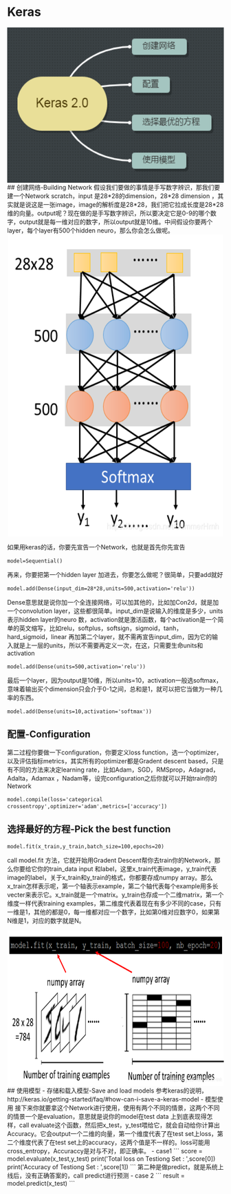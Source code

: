 # Keras
<div  align="center"><img src="./res/chapter16-0.png" width = "700" height = "360" align=center /></div>
## 创建网络-Building Network
假设我们要做的事情是手写数字辨识，那我们要建一个Network scratch，input 是28*28的dimension，28*28 dimension ，其实就是说这是一张image，image的解析度是28*28，我们把它拉成长度是28*28维的向量。output呢？现在做的是手写数字辨识，所以要决定它是0-9的哪个数字，output就是每一维对应的数字，所以output就是10维。中间假设你要两个layer，每个layer有500个hidden neuro，那么你会怎么做呢。
<div  align="center"><img src="./res/chapter16-1.png" width = "500" height = "700" align=center /></div>

如果用keras的话，你要先宣告一个Network，也就是首先你先宣告
```
model=Sequential()
```
再来，你要把第一个hidden layer 加进去，你要怎么做呢？很简单，只要add就好
```
model.add(Dense(input_dim=28*28,units=500,activation='relu'))
```
Dense意思就是说你加一个全连接网络，可以加其他的，比如加Con2d，就是加一个convolution layer，这些都很简单。input_dim是说输入的维度是多少，units表示hidden layer的neuro 数，activation就是激活函数，每个activation是一个简单的英文缩写，比如relu，softplus，softsign，sigmoid，tanh，hard_sigmoid，linear
再加第二个layer，就不需再宣告input_dim，因为它的输入就是上一层的units，所以不需要再定义一次，在这，只需要生命units和activation
```
model.add(Dense(units=500,activation='relu'))
```
最后一个layer，因为output是10维，所以units=10，activation一般选softmax，意味着输出买个dimension只会介于0-1之间，总和是1，就可以把它当做为一种几率的东西。
```
model.add(Dense(units=10,activation='softmax'))
```
## 配置-Configuration
第二过程你要做一下configuration，你要定义loss function，选一个optimizer，以及评估指标metrics，其实所有的optimizer都是Gradent descent based，只是有不同的方法来决定learning rate，比如Adam，SGD，RMSprop，Adagrad，Adalta，Adamax ，Nadam等，设完configuration之后你就可以开始train你的Network
```
model.compile(loss='categorical crossentropy',optimizer='adam',metrics=['accuracy'])
```

## 选择最好的方程-Pick the best function
```
model.fit(x_train,y_train,batch_size=100,epochs=20)
```
call model.fit 方法，它就开始用Gradent Descent帮你去train你的Network，那么你要给它你的train_data input 和label，这里x_train代表image，y_train代表image的label，关于x_train和y_train的格式，你都要存成numpy array。那么x_train怎样表示呢，第一个轴表示example，第二个轴代表每个example用多长vecter来表示它。x_train就是一个matrix。y_train也存成一个二维matrix，第一个维度一样代表training examples，第二维度代表着现在有多少不同的case，只有一维是1，其他的都是0，每一维都对应一个数字，比如第0维对应数字0，如果第N维是1，对应的数字就是N。
<div  align="center"><img src="./res/chapter16-2.png" width = "700" height = "360" align=center /></div>
## 使用模型
- 存储和载入模型-Save and load models
参考keras的说明，http://keras.io/getting-started/faq/#how-can-i-save-a-keras-model
- 模型使用
接下来你就要拿这个Network进行使用，使用有两个不同的情景，这两个不同的情景一个是evaluation，意思就是说你的model在test data 上到底表现得怎样，call evaluate这个函数，然后把x_test，y_test喂给它，就会自动给你计算出Accuracy。它会output一个二维的向量，第一个维度代表了在test set上loss，第二个维度代表了在test set上的accuracy，这两个值是不一样的。loss可能用cross_entropy，Accuraccy是对与不对，即正确率。
	- case1
	```
	score = model.evaluate(x_test,y_test)
	print('Total loss on Testiong Set : ',score[0])
	print('Accuracy of Testiong Set : ',score[1])
	```
	第二种是做predict，就是系统上线后，没有正确答案的，call predict进行预测
	- case 2
	```
	result = model.predict(x_test)
	```

